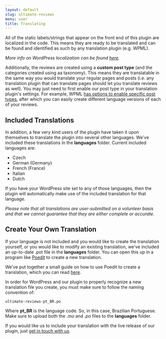 ```yaml
---
layout: default
slug: ultimate-reviews
menu: user
title: Translating
---
```

All of the static labels/strings that appear on the front end of this plugin are localized in the code. This means they are ready to be translated and can be found and identified as such by any translation plugin (e.g. WPML). 

*More info on WordPress localization can be found [here](https://developer.wordpress.org/plugins/internationalization/localization/).*

Additionally, the reviews are created using a **custom post type** (and the categories created using aa taxonomy). This means they are translatable in the same way you would translate your regular pages and posts (i.e. any translation plugin that can translate pages should let you translate reviews as well). You may just need to first enable our post type in your translation plugin's settings. For example, WPML [has options to enable specific post types](https://wpml.org/documentation/getting-started-guide/translating-custom-posts/), after which you can easily create different language versions of each of your reviews.

## Included Translations

In addition, a few very kind users of the plugin have taken it upon themselves to translate the plugin into several other languages. We've included these translations in the **languages** folder. Current included languages are:

- Czech
- German (Germany)
- French (France)
- Italian
- Dutch

If you have your WordPress site set to any of those languages, then the plugin will automatically make use of the included translation for that language.

*Please note that all translations are user-submitted on a volunteer basis and that we cannot guarantee that they are either complete or accurate.*

## Create Your Own Translation

If your language is not included and you would like to create the translation yourself, or you would like to modify an existing translation, we've included an up-to-date .pot file in the **languages** folder. You can open this up in a program like [Poedit](https://poedit.net/) to create a new translation. 

We've put together a small guide on how to use Poedit to create a translation, which you can read [here](poedit). 

In order for WordPress and our plugin to properly recognize a new translation file you create, you must make sure to follow the naming convention of:

`ultimate-reviews-pt_BR.po`

Where **pt_BR** is the language code. So, in this case, Brazilian Portuguese. Make sure to upload both the *.mo* and *.po* files to the **languages** folder.

If you would like us to include your translation with the live release of our plugin, just [get in touch with us](../support/contact).